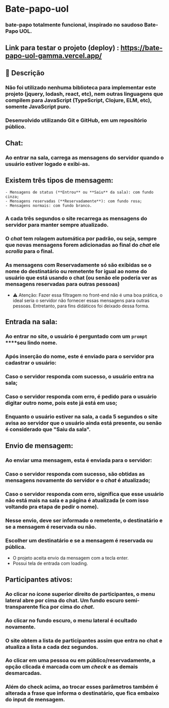 # Bate-papo-uol
### bate-papo totalmente funcional, inspirado no saudoso Bate-Papo UOL.
## Link para testar o projeto (deploy) : https://bate-papo-uol-gamma.vercel.app/
## 📝 Descrição

### Não foi utilizado nenhuma biblioteca para implementar este projeto (jquery, lodash, react, etc), nem outras linguagens que compilem para JavaScript (TypeScript, Clojure, ELM, etc), somente JavaScript puro.
### Desenvolvido utilizando Git e GitHub, em um repositório público.
## Chat:
### Ao entrar na sala, carrega as mensagens do servidor quando o usuário estiver logado e exibi-as.
## Existem três tipos de mensagem:
    - Mensagens de status (**Entrou** ou **Saiu** da sala): com fundo cinza;
    - Mensagens reservadas (**Reservadamente**): com fundo rosa;
    - Mensagens normais: com fundo branco.
### A cada três segundos o site recarrega as mensagens do servidor para manter sempre atualizado.
### O *chat* tem rolagem automática por padrão, ou seja, sempre que novas mensagens forem adicionadas ao final do *chat* ele *scrolla* para o final.
### As mensagens com Reservadamente só são exibidas se o nome do destinatário ou remetente for igual ao nome do usuário que está usando o chat (ou senão ele poderia ver as mensagens reservadas para outras pessoas)
- ⚠️ Atenção: Fazer essa filtragem no front-end não é uma boa prática, o ideal seria o servidor não fornecer essas mensagens para outras pessoas. Entretanto, para fins didáticos foi deixado dessa forma.
## Entrada na sala:
### Ao entrar no site, o usuário é perguntado com um `prompt` ****seu lindo nome.
### Após inserção do nome, este é enviado para o servidor pra cadastrar o usuário:
### Caso o servidor responda com sucesso, o usuário entra na sala;
### Caso o servidor responda com erro, é pedido para o usuário digitar outro nome, pois este já está em uso;
### Enquanto o usuário estiver na sala, a cada 5 segundos o site avisa ao servidor que o usuário ainda está presente, ou senão é considerado que "Saiu da sala".
## Envio de mensagem:
### Ao enviar uma mensagem, esta é enviada para o servidor:
### Caso o servidor responda com sucesso, são obtidas as mensagens novamente do servidor e o *chat* é atualizado;
### Caso o servidor responda com erro, significa que esse usuário não está mais na sala e a página é atualizada (e com isso voltando pra etapa de pedir o nome).
### Nesse envio, deve ser informado o remetente, o destinatário e se a mensagem é reservada ou não.
### Escolher um destinatário e se a mensagem é reservada ou pública.
- O projeto aceita envio da mensagem com a tecla enter.
- Possui tela de entrada com loading.
## Participantes ativos:
### Ao clicar no ícone superior direito de participantes, o menu lateral abre por cima do chat. Um fundo escuro semi-transparente fica por cima do *chat*.
### Ao clicar no fundo escuro, o menu lateral é ocultado novamente.
### O site obtem a lista de participantes assim que entra no chat e atualiza a lista a cada dez segundos.
### Ao clicar em uma pessoa ou em público/reservadamente, a opção clicada é marcada com um *check* e as demais desmarcadas.
### Além do check acima, ao trocar esses parâmetros também é alterada a frase que informa o destinatário, que fica embaixo do input de mensagem.
